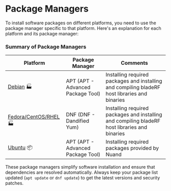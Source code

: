 # Package Managers


To install software packages on different platforms, you need to use the package manager specific to that platform. Here's an explanation for each platform and its package manager:

### **Summary of Package Managers**
| Platform                            | Package Manager                      | Comments                |
|-------------------------------------|--------------------------------------|-------------------------|
| [Debian](debian) :factory:          | APT (APT - Advanced Package Tool)    | Installing required packages and installing and compiling bladeRF host libraries and binaries  |
| [Fedora/CentOS/RHEL](dnf) :factory: | DNF (DNF - Dandified Yum)            | Installing required packages and installing and compiling bladeRF host libraries and binaries  |
| [Ubuntu](ubuntu)    :package:       | APT (APT - Advanced Package Tool)    | Installing required packages provided by Nuand |

These package managers simplify software installation and ensure that dependencies are resolved automatically. Always keep your package list updated (`apt update` or `dnf update`) to get the latest versions and security patches.
